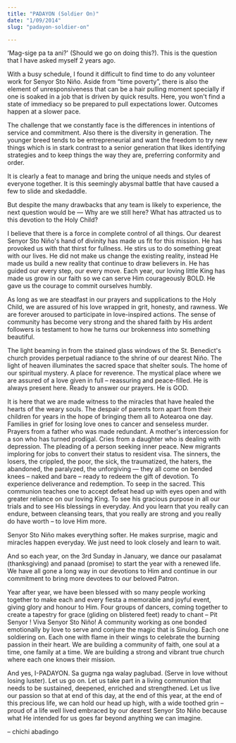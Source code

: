 ```yaml
---
title: "PADAYON (Soldier On)"
date: "1/09/2014"
slug: "padayon-soldier-on"

---
```


‘Mag-sige pa ta ani?' (Should we go on doing this?). This is the question that I have asked myself 2 years ago.

With a busy schedule, I found it difficult to find time to do any volunteer work for Senyor Sto Niño. Aside from “time poverty”, there is also the element of unresponsiveness that can be a hair pulling moment specially if one is soaked in a job that is driven by quick results. Here, you won't find a state of immediacy so be prepared to pull expectations lower. Outcomes happen at a slower pace.

The challenge that we constantly face is the differences in intentions of service and commitment. Also there is the diversity in generation. The younger breed tends to be entrepreneurial and want the freedom to try new things which is in stark contrast to a senior generation that likes identifying strategies and to keep things the way they are, preferring conformity and order.

It is clearly a feat to manage and bring the unique needs and styles of everyone together. It is this seemingly abysmal battle that have caused a few to slide and skedaddle.

But despite the many drawbacks that any team is likely to experience, the next question would be — Why are we still here? What has attracted us to this devotion to the Holy Child?

I believe that there is a force in complete control of all things. Our dearest Senyor Sto Niño's hand of divinity has made us fit for this mission. He has provoked us with that thirst for fullness. He stirs us to do something great with our lives. He did not make us change the existing reality, instead He made us build a new reality that continue to draw believers in. He has guided our every step, our every move. Each year, our loving little King has made us grow in our faith so we can serve Him courageously BOLD. He gave us the courage to commit ourselves humbly.

As long as we are steadfast in our prayers and supplications to the Holy Child, we are assured of his love wrapped in grit, honesty, and rawness. We are forever aroused to participate in love-inspired actions. The sense of community has become very strong and the shared faith by His ardent followers is testament to how he turns our brokenness into something beautiful.

The light beaming in from the stained glass windows of the St. Benedict's church provides perpetual radiance to the shrine of our dearest Niño. The light of heaven illuminates the sacred space that shelter souls. The home of our spiritual mystery. A place for reverence. The mystical place where we are assured of a love given in full – reassuring and peace-filled. He is always present here. Ready to answer our prayers. He is GOD.

It is here that we are made witness to the miracles that have healed the hearts of the weary souls. The despair of parents torn apart from their children for years in the hope of bringing them all to Aotearoa one day. Families in grief for losing love ones to cancer and senseless murder. Prayers from a father who was made redundant. A mother's intercession for a son who has turned prodigal. Cries from a daughter who is dealing with depression. The pleading of a person seeking inner peace. New migrants imploring for jobs to convert their status to resident visa. The sinners, the losers, the crippled, the poor, the sick, the traumatized, the haters, the abandoned, the paralyzed, the unforgiving — they all come on bended knees – naked and bare – ready to redeem the gift of devotion. To experience deliverance and redemption. To seep in the sacred. This communion teaches one to accept defeat head up with eyes open and with greater reliance on our loving King. To see his gracious purpose in all our trials and to see His blessings in everyday. And you learn that you really can endure, between cleansing tears, that you really are strong and you really do have worth – to love Him more.

Senyor Sto Niño makes everything softer. He makes surprise, magic and miracles happen everyday. We just need to look closely and learn to wait.

And so each year, on the 3rd Sunday in January, we dance our pasalamat (thanksgiving) and panaad (promise) to start the year with a renewed life. We have all gone a long way in our devotions to Him and continue in our commitment to bring more devotees to our beloved Patron.

Year after year, we have been blessed with so many people working together to make each and every fiesta a memorable and joyful event, giving glory and honour to Him. Four groups of dancers, coming together to create a tapestry for grace (gliding on blistered feet) ready to chant – Pit Senyor ! Viva Senyor Sto Niño! A community working as one bonded emotionally by love to serve and conjure the magic that is Sinulog. Each one soldiering on. Each one with flame in their wings to celebrate the burning passion in their heart. We are building a community of faith, one soul at a time, one family at a time. We are building a strong and vibrant true church where each one knows their mission.

And yes, I-PADAYON. Sa gugma nga walay paglubad. (Serve in love without losing luster). Let us go on. Let us take part in a living communion that needs to be sustained, deepened, enriched and strengthened. Let us live our passion so that at end of this day, at the end of this year, at the end of this precious life, we can hold our head up high, with a wide toothed grin – proud of a life well lived embraced by our dearest Senyor Sto Niño because what He intended for us goes far beyond anything we can imagine.

– chichi abadingo